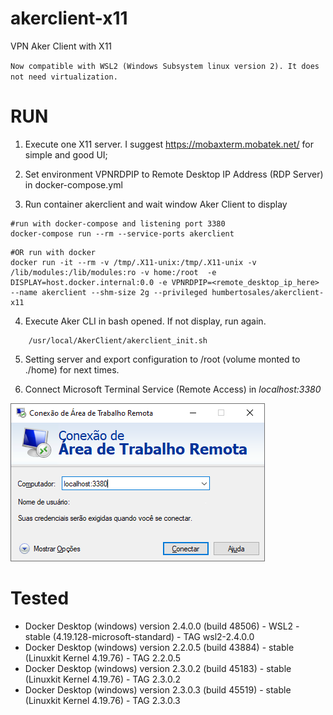 # akerclient-x11
VPN Aker Client with X11

`Now compatible with WSL2 (Windows Subsystem linux version 2). It does not need virtualization.`


# RUN 
1. Execute one X11 server. I suggest https://mobaxterm.mobatek.net/ for simple and good UI;

2. Set environment VPNRDPIP to Remote Desktop IP Address (RDP Server) in docker-compose.yml

3. Run container akerclient and wait window Aker Client to display
```shell
#run with docker-compose and listening port 3380 
docker-compose run --rm --service-ports akerclient
```
```shell
#OR run with docker
docker run -it --rm -v /tmp/.X11-unix:/tmp/.X11-unix -v /lib/modules:/lib/modules:ro -v home:/root  -e DISPLAY=host.docker.internal:0.0 -e VPNRDPIP=<remote_desktop_ip_here> --name akerclient --shm-size 2g --privileged humbertosales/akerclient-x11
```
4. Execute Aker CLI in bash opened. If not display, run again. 
```
	/usr/local/AkerClient/akerclient_init.sh
```

5. Setting server and export configuration to /root (volume monted to ./home) for next times.

6. Connect Microsoft Terminal Service (Remote Access) in *localhost:3380*

![Terminal Service](terminal-service.png)


# Tested 

 * Docker Desktop (windows) version 2.4.0.0 (build 48506) - WSL2 - stable (4.19.128-microsoft-standard) - TAG wsl2-2.4.0.0
 * Docker Desktop (windows) version 2.2.0.5 (build 43884) - stable (Linuxkit Kernel 4.19.76) - TAG 2.2.0.5
 * Docker Desktop (windows) version 2.3.0.2 (build 45183) - stable (Linuxkit Kernel 4.19.76) - TAG 2.3.0.2
 * Docker Desktop (windows) version 2.3.0.3 (build 45519) - stable (Linuxkit Kernel 4.19.76) - TAG 2.3.0.3
 
 
 